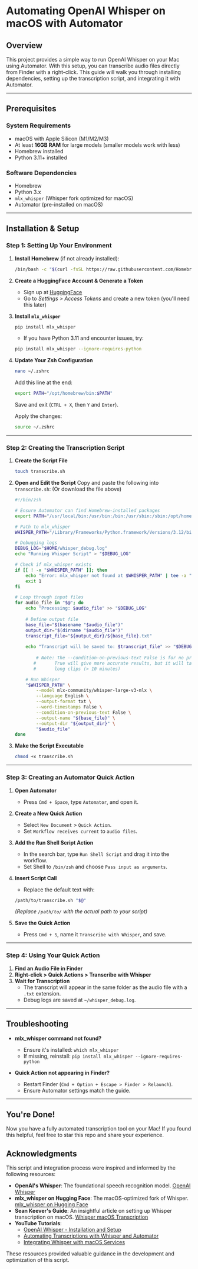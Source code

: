# **Automating OpenAI Whisper on macOS with Automator**

## **Overview**
This project provides a simple way to run OpenAI Whisper on your Mac using Automator. With this setup, you can transcribe audio files directly from Finder with a right-click. This guide will walk you through installing dependencies, setting up the transcription script, and integrating it with Automator.

---

## **Prerequisites**
### **System Requirements**
- macOS with Apple Silicon (M1/M2/M3)
- At least **16GB RAM** for large models (smaller models work with less)
- Homebrew installed
- Python 3.11+ installed

### **Software Dependencies**
- Homebrew
- Python 3.x
- `mlx_whisper` (Whisper fork optimized for macOS)
- Automator (pre-installed on macOS)

---

## **Installation & Setup**
### **Step 1: Setting Up Your Environment**
1. **Install Homebrew** (if not already installed):
   ```sh
   /bin/bash -c "$(curl -fsSL https://raw.githubusercontent.com/Homebrew/install/HEAD/install.sh)"
   ```

2. **Create a HuggingFace Account & Generate a Token**
   - Sign up at [HuggingFace](https://huggingface.co/)
   - Go to *Settings > Access Tokens* and create a new token (you'll need this later)

3. **Install `mlx_whisper`**
   ```sh
   pip install mlx_whisper
   ```
   - If you have Python 3.11 and encounter issues, try:
   ```sh
   pip install mlx_whisper --ignore-requires-python
   ```

4. **Update Your Zsh Configuration**
   ```sh
   nano ~/.zshrc
   ```
   Add this line at the end:
   ```sh
   export PATH="/opt/homebrew/bin:$PATH"
   ```
   Save and exit (`CTRL + X`, then `Y` and `Enter`).
   
   Apply the changes:
   ```sh
   source ~/.zshrc
   ```

---

### **Step 2: Creating the Transcription Script**
1. **Create the Script File**
   ```sh
   touch transcribe.sh
   ```

2. **Open and Edit the Script**
   Copy and paste the following into `transcribe.sh`: (Or download the file above)
   
   ```zsh
   #!/bin/zsh
   
   # Ensure Automator can find Homebrew-installed packages
   export PATH="/usr/local/bin:/usr/bin:/bin:/usr/sbin:/sbin:/opt/homebrew/bin:$PATH"
   
   # Path to mlx_whisper
   WHISPER_PATH="/Library/Frameworks/Python.framework/Versions/3.12/bin/mlx_whisper"
   
   # Debugging logs
   DEBUG_LOG="$HOME/whisper_debug.log"
   echo "Running Whisper Script" > "$DEBUG_LOG"
   
   # Check if mlx_whisper exists
   if [[ ! -x "$WHISPER_PATH" ]]; then
       echo "Error: mlx_whisper not found at $WHISPER_PATH" | tee -a "$DEBUG_LOG"
       exit 1
   fi
   
   # Loop through input files
   for audio_file in "$@"; do
       echo "Processing: $audio_file" >> "$DEBUG_LOG"
       
       # Define output file
       base_file="$(basename "$audio_file")"
       output_dir="$(dirname "$audio_file")"
       transcript_file="${output_dir}/${base_file}.txt"
       
       echo "Transcript will be saved to: $transcript_file" >> "$DEBUG_LOG"
       
           # Note: The --condition-on-previous-text False is for no previous text conditioning, you can change this to True if you want.
          #       True will give more accurate results, but it will take longer, and tends to hallucinate on
          #       long clips (> 10 minutes)

       # Run Whisper
       "$WHISPER_PATH" \
           --model mlx-community/whisper-large-v3-mlx \
           --language English \
           --output-format txt \
           --word-timestamps False \
           --condition-on-previous-text False \
           --output-name "${base_file}" \
           --output-dir "${output_dir}" \
           "$audio_file"
   done
   ```

3. **Make the Script Executable**
   ```sh
   chmod +x transcribe.sh
   ```

---

### **Step 3: Creating an Automator Quick Action**
1. **Open Automator**
   - Press `Cmd + Space`, type `Automator`, and open it.

2. **Create a New Quick Action**
   - Select `New Document` > `Quick Action`.
   - Set `Workflow receives current` to `audio files`.

3. **Add the Run Shell Script Action**
   - In the search bar, type `Run Shell Script` and drag it into the workflow.
   - Set Shell to `/bin/zsh` and choose `Pass input as arguments`.

4. **Insert Script Call**
   - Replace the default text with:
   ```sh
   /path/to/transcribe.sh "$@"
   ```
   *(Replace `/path/to/` with the actual path to your script)*

5. **Save the Quick Action**
   - Press `Cmd + S`, name it `Transcribe with Whisper`, and save.

---

### **Step 4: Using Your Quick Action**
1. **Find an Audio File in Finder**
2. **Right-click > Quick Actions > Transcribe with Whisper**
3. **Wait for Transcription**
   - The transcript will appear in the same folder as the audio file with a `.txt` extension.
   - Debug logs are saved at `~/whisper_debug.log`.

---

## **Troubleshooting**
- **mlx_whisper command not found?**
  - Ensure it's installed: `which mlx_whisper`
  - If missing, reinstall: `pip install mlx_whisper --ignore-requires-python`

- **Quick Action not appearing in Finder?**
  - Restart Finder (`Cmd + Option + Escape > Finder > Relaunch`).
  - Ensure Automator settings match the guide.

---

## **You're Done!**
Now you have a fully automated transcription tool on your Mac! If you found this helpful, feel free to star this repo and share your experience.

## Acknowledgments

This script and integration process were inspired and informed by the following resources:
- **OpenAI's Whisper**: The foundational speech recognition model. [OpenAI Whisper](https://en.wikipedia.org/wiki/Whisper_%28speech_recognition_system%29)
- **mlx_whisper on Hugging Face**: The macOS-optimized fork of Whisper. [mlx_whisper on Hugging Face](https://huggingface.co/ml6team/whisper-large-v2)
- **Sean Keever's Guide**: An insightful article on setting up Whisper transcription on macOS. [Whisper macOS Transcription](https://seankeever.substack.com/p/whisper-macos-transcription?triedRedirect=true)
- **YouTube Tutorials**:
  - [OpenAI Whisper - Installation and Setup](https://www.youtube.com/watch?v=zeu4yGBdGkw)
  - [Automating Transcriptions with Whisper and Automator](https://www.youtube.com/watch?v=OIl4H2WgJxM&t=82s)
  - [Integrating Whisper with macOS Services](https://www.youtube.com/watch?v=BaZy7cFXklc&t=7s)

These resources provided valuable guidance in the development and optimization of this script.
